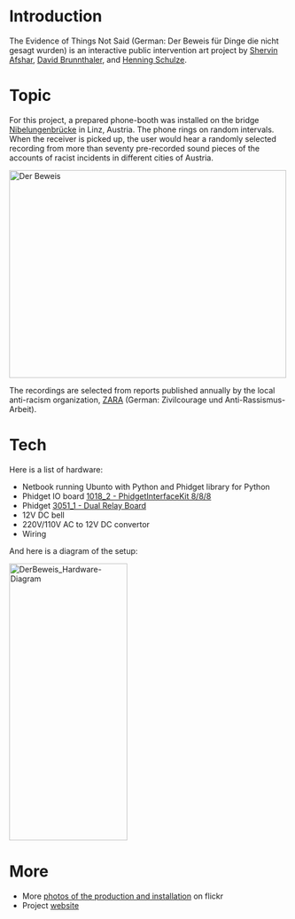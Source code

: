 Introduction
============

The Evidence of Things Not Said (German: Der Beweis für Dinge die nicht gesagt wurden) is an interactive public intervention art project by [Shervin Afshar](http://www.shervinafshar.name/wiki), [David Brunnthaler](http://www.i-am-alive.at/), and [Henning Schulze](http://minuteman.mur.at/).

Topic
=====
For this project, a prepared phone-booth was installed on the bridge [Nibelungenbrücke](http://de.wikipedia.org/wiki/Nibelungenbr%C3%BCcke_%28Linz%29) in Linz, Austria. The phone rings on random intervals. When the receiver is picked up, the user would hear a randomly selected recording from more than seventy pre-recorded sound pieces of the accounts of racist incidents in different cities of Austria.

<a href="https://www.flickr.com/photos/shervinafshar/5324830378" title="Der Beweis by Shervin Afshar, on Flickr"><img src="https://farm6.staticflickr.com/5205/5324830378_a831e92e02.jpg" width="500" height="375" alt="Der Beweis"></a>

The recordings are selected from reports published annually by the local anti-racism organization, [ZARA](http://www.zara.or.at/) (German: Zivilcourage und Anti-Rassismus-Arbeit).

Tech
====

Here is a list of hardware:

- Netbook running Ubunto with Python and Phidget library for Python
- Phidget IO board [1018_2 - PhidgetInterfaceKit 8/8/8](http://www.phidgets.com/products.php?category=0&product_id=1018_2)
- Phidget [3051_1 - Dual Relay Board](http://www.phidgets.com/products.php?category=9&product_id=3051_1)
- 12V DC bell
- 220V/110V AC to 12V DC convertor 
- Wiring

And here is a diagram of the setup:

<a href="https://www.flickr.com/photos/shervinafshar/14296883358" title="DerBeweis_Hardware-Diagram by Shervin Afshar, on Flickr"><img src="https://farm4.staticflickr.com/3843/14296883358_c380f3710a.jpg" width="213" height="500" alt="DerBeweis_Hardware-Diagram"></a>

More
====
- More [photos of the production and installation](https://flic.kr/s/aHsjt73M6B) on flickr
- Project [website](http://www.derbeweis.at)
